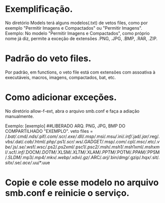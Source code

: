 # Exemplificação.
No diretório Models terá alguns modelos(.txt) de vetos files, como por exemplo "Permitir Imagens e Compactados" ou "Permitir Imagens". Exemplo: No modelo "Permitir Imagens e Compactados", como próprio nome já diz, permite a exceção de extensões .PNG, .JPG, .BMP, .RAR, .ZIP. 

# Padrão do veto files.
Por padrão, em functions, o veto file está com extensões com assoativa à executáveis, macros, imagens, compactados, bat, etc.

# Como adicionar exceções.
No diretório allow-f-ext, abra o arquivo smb.conf e faça a adiação manualmente. 

Exemplo:
    [exemplo] ##LIBERADO ARQ. PNG, JPG, BMP DO COMPARTILHADO "EXEMPLO".
	veto files = /*.bat/*.cmd/*.nds/*.pif/*.com/*.scr/*.exe/*.dll/*.msp/*.msi/*.msu/*.ini/*.inf/*.jad/*.jar/*.reg/*.vbs/*.dat/*.cab/*.html/*.php/*.ps1/*.scr/*.ws/*.GADGET/*.msp/*.com/*.cpl/*.msc/*.etc/*.vbe/*.js/*.se/*.wsf/*.wsc/*.ps2/*.ps2xml/*.psc1/*.psc2/*.msh/*.msh1/*.msh1xml/*.mshxml/*.scf/*.inf/*.DOCM/*.DOTM/*.XLSM/*.XLTM/*.XLAM/*.PPTM/*.POTM/*.PPAM/*.PPSM/*.SLDM/*.mp3/*.mp4/*.mkv/*.webp/*.xdvi/*.gz/*.ARC/*.arj/*.bin/*dmg/*.gzip/*.hqx/*.sit/*.sitx/*.se/*.ace/*.uu/*.uue

# Copie e cole esse modelo no arquivo smb.conf e reinicie o serviço.
